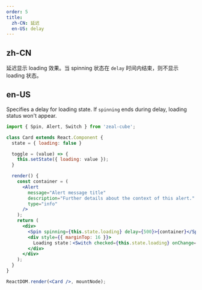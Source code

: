 ```yaml
---
order: 5
title:
  zh-CN: 延迟
  en-US: delay
---
```


## zh-CN

延迟显示 loading 效果。当 spinning 状态在 `delay` 时间内结束，则不显示 loading 状态。

## en-US

Specifies a delay for loading state. If `spinning` ends during delay, loading status won't appear.

````jsx
import { Spin, Alert, Switch } from 'zeal-cube';

class Card extends React.Component {
  state = { loading: false }

  toggle = (value) => {
    this.setState({ loading: value });
  }

  render() {
    const container = (
      <Alert
        message="Alert message title"
        description="Further details about the context of this alert."
        type="info"
      />
    );
    return (
      <div>
        <Spin spinning={this.state.loading} delay={500}>{container}</Spin>
        <div style={{ marginTop: 16 }}>
          Loading state：<Switch checked={this.state.loading} onChange={this.toggle} />
        </div>
      </div>
    );
  }
}

ReactDOM.render(<Card />, mountNode);
````
